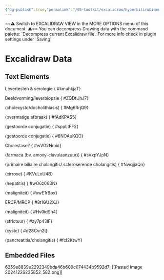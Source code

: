 ```yaml
---
{"dg-publish":true,"permalink":"/05-toolkit/excalidraw/hyperbilirubinemie-diagnostisch-schema/","tags":["excalidraw"],"noteIcon":"","created":"2024-12-26T23:57:52.116+01:00","updated":"2024-12-29T13:58:44.804+01:00"}
---
```


==⚠  Switch to EXCALIDRAW VIEW in the MORE OPTIONS menu of this document. ⚠== You can decompress Drawing data with the command palette: 'Decompress current Excalidraw file'. For more info check in plugin settings under 'Saving'


# Excalidraw Data
## Text Elements
Levertesten & serologie
{ #kmuhkjaT}


Beeldvorming/leverbiopsie
{ #ZQDtUhJ7}


(cholecysto/docholithiasis) 
{ #Mg6RrjQ9}


(overmatige 
afbraak)
{ #fAdKPAS5}


(gestoorde 
conjugatie)
{ #sppLtFF2}


(gestoorde 
conjugatie)
{ #8NOAuKQO}


Cholestase?
{ #wVG2Nmid}


(farmaca (bv. amoxy-clavulaanzuur))
{ #sVxpYJpN}


(primaire biliaire cholangitis/
scleroserende cholangitis)
{ #NwqjjaQn}


(cirrose)
{ #KVuLoU4B}


(hepatitis)
{ #wO6z063N}


(maligniteit)
{ #xwE1rBpx}


ERCP/MRCP
{ #8t1GU2XJ}


(maligniteit)
{ #Hv0idSh4}


(strictuur)
{ #zy7p43lF}


(cyste)
{ #d28Cvn2t}


(pancreatitis/cholangitis)
{ #fcI2KtwY}


## Embedded Files
6259e8839e2392349bda46b609c074434b9592d7: [[Pasted Image 20241226235852_582.png]]

